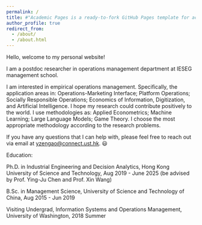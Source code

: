 ```yaml
---
permalink: /
title: #"Academic Pages is a ready-to-fork GitHub Pages template for academic personal websites"
author_profile: true
redirect_from: 
  - /about/
  - /about.html
---
```


Hello, welcome to my personal website! 

I am a postdoc researcher in operations management department at IESEG management school. 

I am interested in empirical operations management. Specifically, the application areas in: Operations-Marketing Interface; Platform Operations; Socially Responsible Operations; Economics of Information, Digitization, and Artificial Intelligence. I hope my research could contribute positively to the world.
I use methodologies as: Applied Econometrics; Machine Learning; Large Language Models; Game Theory. I choose the most appropriate methodology according to the research problems.

If you have any questions that I can help with, please feel free to reach out via email at yzengao@connect.ust.hk. 😃


Education: 

Ph.D. in Industrial Engineering and Decision Analytics, Hong Kong University of Science and Technology, Aug 2019 - June 2025 (be advised by Prof. Ying-Ju Chen and Prof. Xin Wang)

B.Sc. in Management Science, University of Science and Technology of China, Aug 2015 - Jun 2019

Visiting Undergrad, Information Systems and Operations Management, University of Washington, 2018 Summer



<!-- You may find my latest CV here: CV  -->
<!-- I am originally from Chongqing, China. Out of Academia, I enjoy reading, cooking and playing with my cat.  -->
<!-- I am always looking forward to new academic collaborations. Please feel free to contact me if you want to discuss research ideas, academic life, or any other topics you would like to discuss. This is my academic job market reflection, and I hope it can help you prepare for your academic job search.   -->